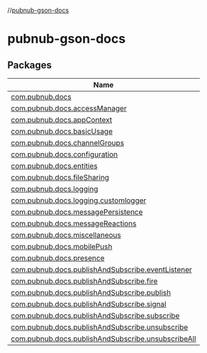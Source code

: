 //[pubnub-gson-docs](index.md)

# pubnub-gson-docs

## Packages

| Name |
|---|
| [com.pubnub.docs](pubnub-gson-docs/com.pubnub.docs/index.md) |
| [com.pubnub.docs.accessManager](pubnub-gson-docs/com.pubnub.docs.accessManager/index.md) |
| [com.pubnub.docs.appContext](pubnub-gson-docs/com.pubnub.docs.appContext/index.md) |
| [com.pubnub.docs.basicUsage](pubnub-gson-docs/com.pubnub.docs.basicUsage/index.md) |
| [com.pubnub.docs.channelGroups](pubnub-gson-docs/com.pubnub.docs.channelGroups/index.md) |
| [com.pubnub.docs.configuration](pubnub-gson-docs/com.pubnub.docs.configuration/index.md) |
| [com.pubnub.docs.entities](pubnub-gson-docs/com.pubnub.docs.entities/index.md) |
| [com.pubnub.docs.fileSharing](pubnub-gson-docs/com.pubnub.docs.fileSharing/index.md) |
| [com.pubnub.docs.logging](pubnub-gson-docs/com.pubnub.docs.logging/index.md) |
| [com.pubnub.docs.logging.customlogger](pubnub-gson-docs/com.pubnub.docs.logging.customlogger/index.md) |
| [com.pubnub.docs.messagePersistence](pubnub-gson-docs/com.pubnub.docs.messagePersistence/index.md) |
| [com.pubnub.docs.messageReactions](pubnub-gson-docs/com.pubnub.docs.messageReactions/index.md) |
| [com.pubnub.docs.miscellaneous](pubnub-gson-docs/com.pubnub.docs.miscellaneous/index.md) |
| [com.pubnub.docs.mobilePush](pubnub-gson-docs/com.pubnub.docs.mobilePush/index.md) |
| [com.pubnub.docs.presence](pubnub-gson-docs/com.pubnub.docs.presence/index.md) |
| [com.pubnub.docs.publishAndSubscribe.eventListener](pubnub-gson-docs/com.pubnub.docs.publishAndSubscribe.eventListener/index.md) |
| [com.pubnub.docs.publishAndSubscribe.fire](pubnub-gson-docs/com.pubnub.docs.publishAndSubscribe.fire/index.md) |
| [com.pubnub.docs.publishAndSubscribe.publish](pubnub-gson-docs/com.pubnub.docs.publishAndSubscribe.publish/index.md) |
| [com.pubnub.docs.publishAndSubscribe.signal](pubnub-gson-docs/com.pubnub.docs.publishAndSubscribe.signal/index.md) |
| [com.pubnub.docs.publishAndSubscribe.subscribe](pubnub-gson-docs/com.pubnub.docs.publishAndSubscribe.subscribe/index.md) |
| [com.pubnub.docs.publishAndSubscribe.unsubscribe](pubnub-gson-docs/com.pubnub.docs.publishAndSubscribe.unsubscribe/index.md) |
| [com.pubnub.docs.publishAndSubscribe.unsubscribeAll](pubnub-gson-docs/com.pubnub.docs.publishAndSubscribe.unsubscribeAll/index.md) |
